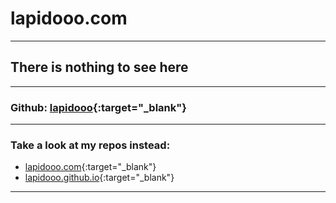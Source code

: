 # lapidooo.com
----
## There is nothing to see here
----
### Github: [lapidooo](https://github.com/lapidooo){:target="_blank"}
----
### Take a look at my repos instead:
* [lapidooo.com](https://github.com/lapidooo/lapidooo.com){:target="_blank"}
* [lapidooo.github.io](https://github.com/lapidooo/lapidooo.github.io){:target="_blank"}

----
